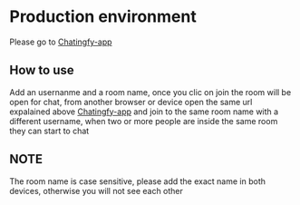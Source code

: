 # Production environment

Please go to [Chatingfy-app](https://chatingfy.herokuapp.com/) 

## How to use

Add an usernanme and a room name, once you clic on join the room will be open for chat, from another browser or device open the same url expalained above [Chatingfy-app](https://chatingfy.herokuapp.com/)  and join to the same room name with a different username, when two or more people are inside the same room they can start to chat

## NOTE
The room name is case sensitive, please add the exact name in both devices, otherwise you will not see each other
